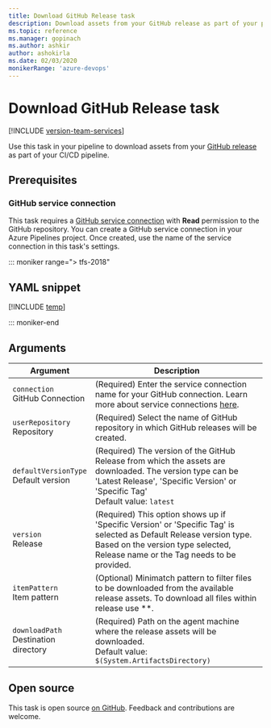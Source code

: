 ```yaml
---
title: Download GitHub Release task
description: Download assets from your GitHub release as part of your pipeline
ms.topic: reference
ms.manager: gopinach
ms.author: ashkir
author: ashokirla
ms.date: 02/03/2020
monikerRange: 'azure-devops'
---
```


# Download GitHub Release task

[!INCLUDE [version-team-services](../../includes/version-team-services.md)]

Use this task in your pipeline to download assets from your [GitHub release](https://help.github.com/categories/releases/) as part of your CI/CD pipeline.

## Prerequisites

### GitHub service connection
This task requires a [GitHub service connection](../../library/service-endpoints.md#sep-github) with **Read** permission to the GitHub repository. You can create a GitHub service connection in your Azure Pipelines project. Once created, use the name of the service connection in this task's settings.

::: moniker range="> tfs-2018"

## YAML snippet

[!INCLUDE [temp](../includes/yaml/DownloadGitHubReleaseV0.md)]

::: moniker-end

## Arguments

|Argument|Description|
|--- |--- |
|`connection` <br/>GitHub Connection|(Required) Enter the service connection name for your GitHub connection. Learn more about service connections [here](https://aka.ms/AA3am5s).|
|`userRepository` <br/>Repository|(Required) Select the name of GitHub repository in which GitHub releases will be created.|
|`defaultVersionType` <br/>Default version|(Required) The version of the GitHub Release from which the assets are downloaded. The version type can be 'Latest Release', 'Specific Version' or 'Specific Tag'<br/>Default value: `latest`|
|`version` <br/> Release|(Required) This option shows up if 'Specific Version' or 'Specific Tag' is selected as Default Release version type. Based on the version type selected, Release name or the Tag needs to be provided.|
|`itemPattern` <br/> Item pattern|(Optional) Minimatch pattern to filter files to be downloaded from the available release assets. To download all files within release use \*\*.|
|`downloadPath` <br/>Destination directory|(Required) Path on the agent machine where the release assets will be downloaded. <br/>Default value: `$(System.ArtifactsDirectory)`|

## Open source

This task is open source [on GitHub](https://github.com/Microsoft/azure-pipelines-tasks). Feedback and contributions are welcome.

<!-- BEGINSECTION class="md-qanda" -->

<!-- ENDSECTION -->
